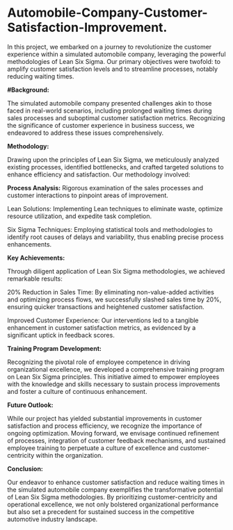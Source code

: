 # Automobile-Company-Customer-Satisfaction-Improvement.
In this project, we embarked on a journey to revolutionize the customer experience within a simulated automobile company, leveraging the powerful methodologies of Lean Six Sigma. Our primary objectives were twofold: to amplify customer satisfaction levels and to streamline processes, notably reducing waiting times.

**#Background:**

The simulated automobile company presented challenges akin to those faced in real-world scenarios, including prolonged waiting times during sales processes and suboptimal customer satisfaction metrics. Recognizing the significance of customer experience in business success, we endeavored to address these issues comprehensively.

**Methodology:**

Drawing upon the principles of Lean Six Sigma, we meticulously analyzed existing processes, identified bottlenecks, and crafted targeted solutions to enhance efficiency and satisfaction. Our methodology involved:

**Process Analysis:** Rigorous examination of the sales processes and customer interactions to pinpoint areas of improvement.

Lean Solutions: Implementing Lean techniques to eliminate waste, optimize resource utilization, and expedite task completion.

Six Sigma Techniques: Employing statistical tools and methodologies to identify root causes of delays and variability, thus enabling precise process enhancements.

**Key Achievements:**

Through diligent application of Lean Six Sigma methodologies, we achieved remarkable results:

20% Reduction in Sales Time: By eliminating non-value-added activities and optimizing process flows, we successfully slashed sales time by 20%, ensuring quicker transactions and heightened customer satisfaction.

Improved Customer Experience: Our interventions led to a tangible enhancement in customer satisfaction metrics, as evidenced by a significant uptick in feedback scores.

**Training Program Development:**

Recognizing the pivotal role of employee competence in driving organizational excellence, we developed a comprehensive training program on Lean Six Sigma principles. This initiative aimed to empower employees with the knowledge and skills necessary to sustain process improvements and foster a culture of continuous enhancement.

**Future Outlook:**

While our project has yielded substantial improvements in customer satisfaction and process efficiency, we recognize the importance of ongoing optimization. Moving forward, we envisage continued refinement of processes, integration of customer feedback mechanisms, and sustained employee training to perpetuate a culture of excellence and customer-centricity within the organization.

**Conclusion:**

Our endeavor to enhance customer satisfaction and reduce waiting times in the simulated automobile company exemplifies the transformative potential of Lean Six Sigma methodologies. By prioritizing customer-centricity and operational excellence, we not only bolstered organizational performance but also set a precedent for sustained success in the competitive automotive industry landscape.
